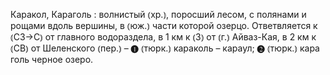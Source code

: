 ---
---

Каракол, Караголь
: волнистый ⦅хр.⦆, поросший лесом, с полянами и рощами вдоль вершины, в ⦅юж.⦆ части которой озерцо. Ответвляется к ⦅СЗ→С⦆ от главного водораздела, в 1 км к ⦅З⦆ от ⦅г.⦆ Айваз-Кая, в 2 км к ⦅СВ⦆ от Шеленского ⦅пер.⦆ – ❶ ⦅тюрк.⦆ караколь – караул; ❷ ⦅тюрк.⦆ кара голь черное озеро.
